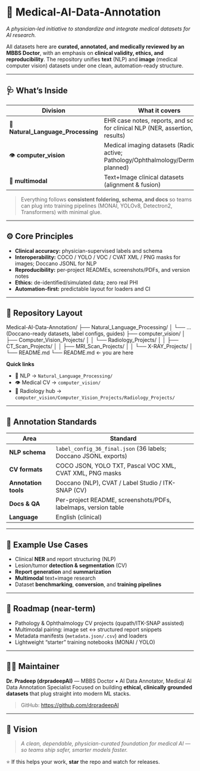 # 🧬 Medical-AI-Data-Annotation
*A physician-led initiative to standardize and integrate medical datasets for AI research.*

All datasets here are **curated, annotated, and medically reviewed by an MBBS Doctor**, with an emphasis on **clinical validity, ethics, and reproducibility**. The repository unifies **text** (NLP) and **image** (medical computer vision) datasets under one clean, automation-ready structure.

---

## 🩺 What’s Inside

| Division | What it covers | Ready? |
|---|---|---|
| 🧠 **Natural_Language_Processing** | EHR case notes, reports, and schemas for clinical NLP (NER, assertion, test results) | ✅ Active |
| 👁️ **computer_vision** | Medical imaging datasets (Radiology active; Pathology/Ophthalmology/Dermatology planned) | ✅ Active |
| 🔗 **multimodal** | Text+Image clinical datasets (alignment & fusion) | 🧩 Planned |

> Everything follows **consistent foldering, schema, and docs** so teams can plug into training pipelines (MONAI, YOLOv8, Detectron2, Transformers) with minimal glue.

---

## ⚙️ Core Principles

- **Clinical accuracy:** physician-supervised labels and schema
- **Interoperability:** COCO / YOLO / VOC / CVAT XML / PNG masks for images; Doccano JSONL for NLP
- **Reproducibility:** per-project READMEs, screenshots/PDFs, and version notes
- **Ethics:** de-identified/simulated data; zero real PHI
- **Automation-first:** predictable layout for loaders and CI

---


## 📂 Repository Layout
Medical-AI-Data-Annotation/
├── Natural_Language_Processing/
│ └── ... (Doccano-ready datasets, label configs, guides)
├── computer_vision/
│ ├── Computer_Vision_Projects/
│ │ └── Radiology_Projects/
│ │ ├── CT_Scan_Projects/
│ │ ├── MRI_Scan_Projects/
│ │ └── X-RAY_Projects/
│ └── README.md
└── README.md ← you are here

**Quick links**
- 🧠 NLP → `Natural_Language_Processing/`
- 👁️ Medical CV → `computer_vision/`
- 🩻 Radiology hub → `computer_vision/Computer_Vision_Projects/Radiology_Projects/`

---

## 🧩 Annotation Standards

| Area | Standard |
|---|---|
| **NLP schema** | `label_config_36_final.json` (36 labels; Doccano JSONL exports) |
| **CV formats** | COCO JSON, YOLO TXT, Pascal VOC XML, CVAT XML, PNG masks |
| **Annotation tools** | Doccano (NLP), CVAT / Label Studio / ITK-SNAP (CV) |
| **Docs & QA** | Per-project README, screenshots/PDFs, labelmaps, version table |
| **Language** | English (clinical) |

---

## 🚀 Example Use Cases

- Clinical **NER** and report structuring (NLP)
- Lesion/tumor **detection & segmentation** (CV)
- **Report generation** and **summarization**
- **Multimodal** text+image research
- Dataset **benchmarking**, **conversion**, and **training pipelines**

---

## 🧭 Roadmap (near-term)

- Pathology & Ophthalmology CV projects (qupath/ITK-SNAP assisted)
- Multimodal pairing: image set ↔ structured report snippets
- Metadata manifests (`metadata.json/.csv`) and loaders
- Lightweight “starter” training notebooks (MONAI / YOLO)

---

## 👨‍⚕️ Maintainer

**Dr. Pradeep (drpradeepAI)** — MBBS Doctor • AI Data Annotator, Medical AI Data Annotation Specialist
Focused on building **ethical, clinically grounded datasets** that plug straight into modern ML stacks.

> GitHub: https://github.com/drpradeepAI

---

## 🧠 Vision

> *A clean, dependable, physician-curated foundation for medical AI — so teams ship safer, smarter models faster.*

⭐ If this helps your work, **star** the repo and watch for releases.


